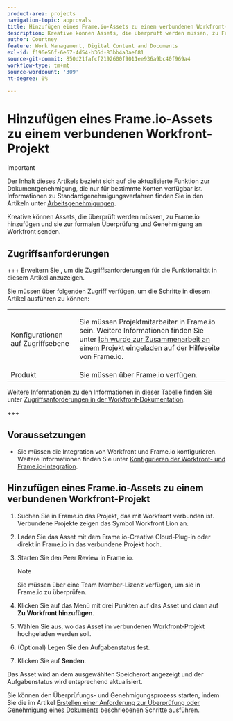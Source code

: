 ```yaml
---
product-area: projects
navigation-topic: approvals
title: Hinzufügen eines Frame.io-Assets zu einem verbundenen Workfront-Projekt
description: Kreative können Assets, die überprüft werden müssen, zu Frame.io hinzufügen und sie zur formalen Überprüfung und Genehmigung an Workfront senden.
author: Courtney
feature: Work Management, Digital Content and Documents
exl-id: f196e56f-6e67-4d54-b36d-83bb4a3ae681
source-git-commit: 850d21fafcf2192600f9011ee936a9bc40f969a4
workflow-type: tm+mt
source-wordcount: '309'
ht-degree: 0%

---
```


# Hinzufügen eines Frame.io-Assets zu einem verbundenen Workfront-Projekt

>[!IMPORTANT]
>
>Der Inhalt dieses Artikels bezieht sich auf die aktualisierte Funktion zur Dokumentgenehmigung, die nur für bestimmte Konten verfügbar ist. Informationen zu Standardgenehmigungsverfahren finden Sie in den Artikeln unter [Arbeitsgenehmigungen](/help/quicksilver/review-and-approve-work/manage-approvals/manage-approvals.md).

Kreative können Assets, die überprüft werden müssen, zu Frame.io hinzufügen und sie zur formalen Überprüfung und Genehmigung an Workfront senden.

## Zugriffsanforderungen

+++ Erweitern Sie , um die Zugriffsanforderungen für die Funktionalität in diesem Artikel anzuzeigen.

Sie müssen über folgenden Zugriff verfügen, um die Schritte in diesem Artikel ausführen zu können:

<table style="table-layout:auto"> 
 <col> 
 <col> 
 <tbody> 
  <!-- <tr> 
   <td role="rowheader">Adobe Workfront plan</td> 
   <td> <p>Any</p> </td> 
  </tr> 
  <tr> 
   <td role="rowheader">Adobe Workfront license</td> 
   <td> <p>Standard</p> </td> 
  </tr> -->
  <tr> 
   <td role="rowheader">Konfigurationen auf Zugriffsebene</td> 
   <td> <p>Sie müssen Projektmitarbeiter in Frame.io sein. Weitere Informationen finden Sie unter <a href="https://support.frame.io/en/articles/11125-i-ve-been-invited-to-collaborate-on-a-project">Ich wurde zur Zusammenarbeit an einem Projekt eingeladen</a>
 auf der Hilfeseite von Frame.io.</p> </td> 
  </tr> 
   <tr>
   <td>Produkt
   </td>
   <td>Sie müssen über Frame.io verfügen.
   </td>
  </tr>
 </tbody> 
</table>

Weitere Informationen zu den Informationen in dieser Tabelle finden Sie unter [Zugriffsanforderungen in der Workfront-Dokumentation](/help/quicksilver/administration-and-setup/add-users/access-levels-and-object-permissions/access-level-requirements-in-documentation.md).

+++

## Voraussetzungen

* Sie müssen die Integration von Workfront und Frame.io konfigurieren. Weitere Informationen finden Sie unter [Konfigurieren der Workfront- und Frame.io-Integration](/help/quicksilver/administration-and-setup/configure-integrations/configure-wf-and-frame.md).

## Hinzufügen eines Frame.io-Assets zu einem verbundenen Workfront-Projekt

1. Suchen Sie in Frame.io das Projekt, das mit Workfront verbunden ist. Verbundene Projekte zeigen das Symbol Workfront Lion an.

1. Laden Sie das Asset mit dem Frame.io-Creative Cloud-Plug-in oder direkt in Frame.io in das verbundene Projekt hoch.

1. Starten Sie den Peer Review in Frame.io.

   >[!NOTE]
   >
   >Sie müssen über eine Team Member-Lizenz verfügen, um sie in Frame.io zu überprüfen.

1. Klicken Sie auf das Menü mit drei Punkten auf das Asset und dann auf **Zu Workfront hinzufügen**.

1. Wählen Sie aus, wo das Asset im verbundenen Workfront-Projekt hochgeladen werden soll.

1. (Optional) Legen Sie den Aufgabenstatus fest.

1. Klicken Sie auf **Senden**.

Das Asset wird an dem ausgewählten Speicherort angezeigt und der Aufgabenstatus wird entsprechend aktualisiert.

Sie können den Überprüfungs- und Genehmigungsprozess starten, indem Sie die im Artikel [Erstellen einer Anforderung zur Überprüfung oder Genehmigung eines Dokuments](/help/quicksilver/review-and-approve-work/document-reviews-and-approvals/manage-document-approvals/create-a-document-approval.md) beschriebenen Schritte ausführen.
